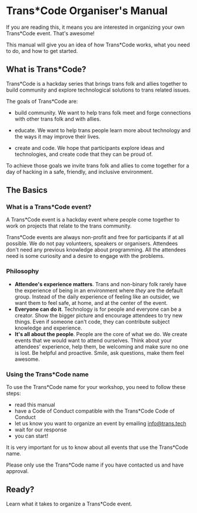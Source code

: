 # Trans*Code Organiser's Manual

If you are reading this, it means you are interested in organizing your own Trans*Code event. That's awesome!

This manual will give you an idea of how Trans*Code works, what you need to do, and how to get started. 

## What is Trans*Code?

Trans*Code is a hackday series that brings trans folk and allies together to build community and explore technological solutions to trans related issues.


The goals of Trans*Code are:

- build community. We want to help trans folk meet and forge connections with other trans folk and with allies.

- educate. We want to help trans people learn more about technology and the ways it may improve their lives.

- create and code. We hope that participants explore ideas and technologies, and create code that they can be proud of.

To achieve those goals we invite trans folk and allies to come together for a day of hacking in a safe, friendly, and inclusive environment.


## The Basics

### What is a Trans*Code event?

A Trans*Code event is a hackday event where people come together to work on projects that relate to the trans community.

Trans*Code events are always non-profit and free for participants if at all possible. We do not pay volunteers, speakers or organisers. Attendees don't need any previous knowledge about programming. All the attendees need is some curiosity and a desire to engage with the problems.

### Philosophy

- __Attendee's experience matters__. Trans and non-binary folk rarely have the experience of being in an environment where *they* are the default group. Instead of the daily experience of feeling like an outsider, we want them to feel safe, at home, and at the center of the event.
- __Everyone can do it__. Technology is for people and everyone can be a creator. Show the bigger picture and encourage attendees to try new things. Even if someone can't code, they can contribute subject knowledge and experience.
- __It's all about the people__. People are the core of what we do. We create events that we would want to attend ourselves. Think about your attendees' experience, help them, be welcoming and make sure no one is lost. Be helpful and proactive. Smile, ask questions, make them feel awesome.

### Using the Trans*Code name

To use the Trans*Code name for your workshop, you need to follow these steps:
* read this manual
* have a Code of Conduct compatible with the Trans*Code Code of Conduct
* let us know you want to organize an event by emailing info@trans.tech
* wait for our response
* you can start!

It is very important for us to know about all events that use the Trans*Code name.

Please only use the Trans*Code name if you have contacted us and have approval. 

## Ready?

Learn what it takes to organize a Trans*Code event.

